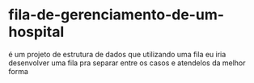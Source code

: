 # fila-de-gerenciamento-de-um-hospital
é um projeto de estrutura de dados que utilizando uma fila eu iria desenvolver uma fila pra separar entre os casos e atendelos da melhor forma
